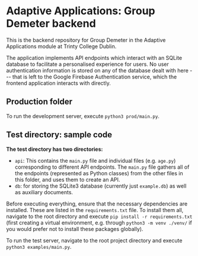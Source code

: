 # Adaptive Applications: Group Demeter backend
This is the backend repository for Group Demeter in the Adaptive Applications module at Trinty College Dublin.

The application implements API endpoints which interact with an SQLite database to facilitate a personalised experience for users.
No user authentication information is stored on any of the database dealt with here --- that is left to the Google Firebase Authentication service, which the frontend application interacts with directly.

## Production folder
To run the development server, execute `python3 prod/main.py`.

## Test directory: sample code
**The test directory has two directories:**
- `api`: This contains the `main.py` file and individual files (e.g. `age.py`) corresponding to different API endpoints. The `main.py` file gathers all of the endpoints (represented as Python classes) from the other files in this folder, and uses them to create an API.
- `db`: for storing the SQLite3 database (currently just `example.db`) as well as auxiliary documents.

Before executing everything, ensure that the necessary dependencies are installed. These are listed in the `requirements.txt` file. To install them all, navigate to the root directory and execute `pip install -r requirements.txt` (first creating a virtual environment, e.g. through `python3 -m venv ./venv/` if you would prefer not to install these packages globally).

To run the test server, navigate to the root project directory and execute `python3 examples/main.py`.
